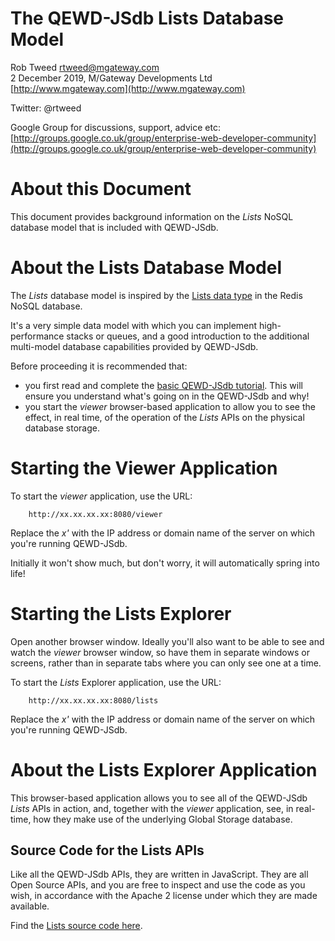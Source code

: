 # The QEWD-JSdb Lists Database Model
 
Rob Tweed <rtweed@mgateway.com>  
2 December 2019, M/Gateway Developments Ltd [http://www.mgateway.com](http://www.mgateway.com)  

Twitter: @rtweed

Google Group for discussions, support, advice etc: [http://groups.google.co.uk/group/enterprise-web-developer-community](http://groups.google.co.uk/group/enterprise-web-developer-community)

# About this Document

This document provides background information on the *Lists* NoSQL database model that
is included with QEWD-JSdb.

# About the Lists Database Model

The *Lists* database model is inspired by the [Lists data type](https://redis.io/topics/data-types)
 in the Redis NoSQL database.

It's a very simple data model with which you can implement high-performance stacks or queues,
and a good introduction to the additional multi-model database capabilities provided by QEWD-JSdb.

Before proceeding it is recommended that:

- you first read and complete the [basic QEWD-JSdb tutorial](./REPL.md).  This will ensure you 
understand what's going on in the QEWD-JSdb and why!
- you start the *viewer* browser-based application to allow you to see the effect, in real time,
of the operation of the *Lists* APIs on the physical database storage.


# Starting the Viewer Application

To start the *viewer* application, use the URL:

        http://xx.xx.xx.xx:8080/viewer

Replace the *x'* with the IP address or domain name of the server on which you're running QEWD-JSdb.

Initially it won't show much, but don't worry, it will automatically spring into life!


# Starting the Lists Explorer

Open another browser window.  Ideally you'll also want to be able to see and watch the *viewer*
browser window, so have them in separate windows or screens, rather than in separate tabs where you
can only see one at a time.

To start the *Lists* Explorer application, use the URL:

        http://xx.xx.xx.xx:8080/lists

Replace the *x'* with the IP address or domain name of the server on which you're running QEWD-JSdb.


# About the Lists Explorer Application

This browser-based application allows you to see all of the QEWD-JSdb *Lists* APIs in action, and,
together with the *viewer* application, see, in real-time, how they make use of the underlying Global Storage
database.

## Source Code for the Lists APIs

Like all the QEWD-JSdb APIs, they are written in JavaScript.  They are all Open Source APIs, and
you are free to inspect and use the code as you wish, in accordance with the Apache 2 license under
which they are made available.

Find the [Lists source code here](https://github.com/robtweed/ewd-document-store/tree/master/lib/proto/list).



